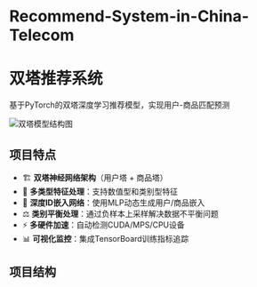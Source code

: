 # Recommend-System-in-China-Telecom
# 双塔推荐系统

基于PyTorch的双塔深度学习推荐模型，实现用户-商品匹配预测

![双塔模型结构图](https://miro.medium.com/max/1400/1*5h2y4QhQY9vWk1qk5QjJ0g.png)

## 项目特点

- 🏗️ **双塔神经网络架构**（用户塔 + 商品塔）
- 🔢 **多类型特征处理**：支持数值型和类别型特征
- 🧠 **深度ID嵌入网络**：使用MLP动态生成用户/商品嵌入
- ⚖️ **类别平衡处理**：通过负样本上采样解决数据不平衡问题
- ⚡ **多硬件加速**：自动检测CUDA/MPS/CPU设备
- 📊 **可视化监控**：集成TensorBoard训练指标追踪

## 项目结构
